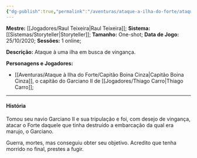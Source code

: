 ```yaml
---
{"dg-publish":true,"permalink":"/aventuras/ataque-a-ilha-do-forte/ataque-a-ilha-do-forte/"}
---
```


**Mestre:** [[Jogadores/Raul Teixeira\|Raul Teixeira]];
**Sistema:**  [[Sistemas/Storyteller\|Storyteller]];
**Tamanho:** One-shot;
**Data de Jogo:** 25/10/2020;
**Sessões:** 1 online;

**Descrição:** Ataque à uma ilha em busca de vingança.

**Personagens e Jogadores:**
- [[Aventuras/Ataque à Ilha do Forte/Capitão Boina Cinza\|Capitão Boina Cinza]], o capitão do Garciano II de [[Jogadores/Thiago Carro\|Thiago Carro]];

---
#### História
Tomou seu navio Garciano II e sua tripulação e foi, com desejo de vingança, atacar o Forte daquele que tinha destruído a embarcação da qual era marujo, o Garciano.

Guerra, mortes, mas conseguiu obter seu objetivo. Acredito que tenha morrido no final, prestes a fugir. 
